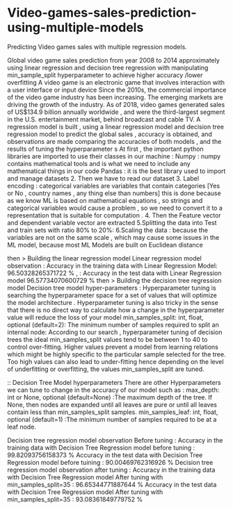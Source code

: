 # Video-games-sales-prediction-using-multiple-models
Predicting Video games sales with multiple regression models.

Global video game sales prediction from year 2008 to 2014 approximately using linear regression and decision tree regression with manipulating min_sample_split 
hyperparameter to achieve higher accuracy /lower overfitting A video game is an electronic game that involves interaction with a user interface or input device
Since the 2010s, the commercial importance of the video game industry has been increasing. The emerging markets are driving the growth of the industry.
As of 2018, video games generated sales of US$134.9 billion annually worldwide , and were the third-largest segment in the U.S. entertainment 
market, behind broadcast and cable TV. A regression model is built , using a linear regression model and decision tree regression model to predict
the global sales , accuracy is obtained, and observations are made comparing the accuracies of both models , and the results of tuning the hyperparameter
s At first , the important python libraries are imported to use their classes in our machine : Numpy : numpy contains mathematical tools and is what
we need to include any mathematical things in our code Pandas : it is the best library used to import and manage datasets 2. Then we have to read our
dataset 3. Label encoding : categorical variables are variables that contain categories  [Yes or No , country names , any thing else than numbers] this 
is done because as we know ML is based on mathematical equations , so strings and categorical variables would cause a problem , so we need to convert it to 
a representation that is suitable for computation . 4. Then the Feature vector and dependent variable vector are extracted 5.Splitting the data into Test and
train sets with ratio 80% to 20%: 6.Scaling the data : because the variables are not on the same scale , which may cause some issues in the ML model, because 
most ML Models are built on Euclidean distance

then > Building the linear regression model Linear regression model observation : Accuracy in the training data with Linear Regression 
Model: 96.50328265371722 % , : Accuracy in the test data with Linear Regression model 96.57734070600729 % then > Building the decision tree regression model
Decision tree model hyper-parameters : Hyperparameter tuning is searching the hyperparameter space for a set of values that will optimize the model
architecture . Hyperparameter tuning is also tricky in the sense that there is no direct way to calculate how a change in the hyperparameter value will reduce
the loss of your model min_samples_split: int, float, optional (default=2): The minimum number of samples required to split an internal node: According 
to our search , hyperparameter tuning of decision trees the ideal min_samples_split values tend to be between 1 to 40 to control over-fitting.
Higher values prevent a model from learning relations which might be highly specific to the particular sample selected for the tree. Too high 
values can also lead to under-fitting hence depending on the level of underfitting or overfitting, the values min_samples_split are tuned.

:: Decision Tree Model hyperparameters There are other Hyperparameters we can tune to change in the accuracy of our model such as : max_depth: int or None,
optional (default=None) :The maximum depth of the tree. If None, then nodes are expanded until all leaves are pure or until all leaves contain less than
min_samples_split samples. min_samples_leaf: int, float, optional (default=1) :The minimum number of samples required to be at a leaf node.

Decision tree regression model observation Before tuning : Accuracy in the training data with Decision Tree Regression model 
before tuning : 99.82093756158373 % Accuracy in the test data with Decision Tree Regression model before tuining : 90.00469762316926 % Decision tree 
regression model observation after tuning : Accuracy in the training data with Decision Tree Regression model After tuning with 
min_samples_split=35 : 96.65344771887644 % Accuracy in the test data with Decision Tree Regression model After tuning with min_samples_split=35 : 93.08361849779752 %
